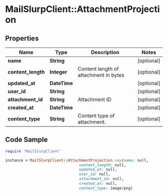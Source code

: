 # MailSlurpClient::AttachmentProjection

## Properties

Name | Type | Description | Notes
------------ | ------------- | ------------- | -------------
**name** | **String** |  | [optional] 
**content_length** | **Integer** | Content length of attachment in bytes | [optional] 
**updated_at** | **DateTime** |  | [optional] 
**user_id** | **String** |  | [optional] 
**attachment_id** | **String** | Attachment ID | [optional] 
**created_at** | **DateTime** |  | [optional] 
**content_type** | **String** | Content type of attachment. | [optional] 

## Code Sample

```ruby
require 'MailSlurpClient'

instance = MailSlurpClient::AttachmentProjection.new(name: null,
                                 content_length: null,
                                 updated_at: null,
                                 user_id: null,
                                 attachment_id: null,
                                 created_at: null,
                                 content_type: image/png)
```


